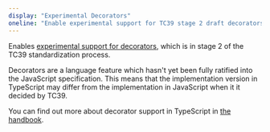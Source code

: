 ```yaml
---
display: "Experimental Decorators"
oneline: "Enable experimental support for TC39 stage 2 draft decorators"
---
```


Enables [experimental support for decorators](https://github.com/tc39/proposal-decorators), which is in stage 2
of the TC39 standardization process.

Decorators are a language feature which hasn't yet been fully ratified into the JavaScript specification.
This means that the implementation version in TypeScript may differ from the implementation in JavaScript when it it decided by TC39.

You can find out more about decorator support in TypeScript in [the handbook](/docs/handbook/decorators.html).
